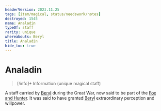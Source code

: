 ```yaml
---
headerVersion: 2023.11.25
tags: [item/magical, status/needswork/notes]
destroyed: 1545
name: Analadin
typeOf: staff
rarity: unique
whereabouts: Beryl
title: Analadin
hide_toc: true
---
```

# Analadin
>[!info]+ Information
> (unique magical staff)
> 
>> 

A staff carried by [Beryl](<../../people/pcs/great-war/beryl.md>) during the Great War, now said to be part of the [Fox and Hunter](<../../cosmology/gods/demigods/fox-and-hunter.md>). It was said to have granted [Beryl](<../../people/pcs/great-war/beryl.md>) extraordinary perception and willpower.